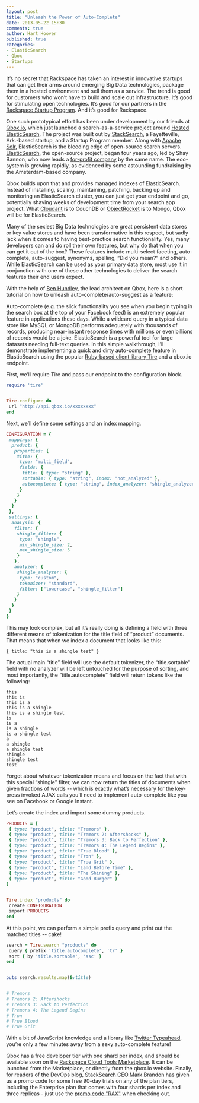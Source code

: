 ```yaml
---
layout: post
title: "Unleash the Power of Auto-Complete"
date: 2013-05-22 15:30
comments: true
author: Hart Hoover
published: true
categories: 
- ElasticSearch
- Qbox
- Startups
---
```

It’s no secret that Rackspace has taken an interest in innovative startups that can get their arms around emerging Big Data technologies, package them in a hosted environment and sell them as a service. The trend is good for customers who won’t have to build and scale out infrastructure. It’s good for stimulating open technologies. It’s good for our partners in the [Rackspace Startup Program][1]. And it’s good for Rackspace.

One such prototypical effort has been under development by our friends at [Qbox.io][2], which just launched a search-as-a-service project around [Hosted ElasticSearch][2]. The project was built out by [StackSearch][3], a Fayetteville, Ark.-based startup, and a Startup Program member. Along with [Apache Solr][4], ElasticSearch is the bleeding edge of open-source search servers. [ElasticSearch][5], the open-source project, began four years ago, led by Shay Bannon, who now leads a [for-profit company][6] by the same name. The eco-system is growing rapidly, as evidenced by some astounding fundraising by the Amsterdam-based company.<!-- more -->

Qbox builds upon that and provides managed indexes of ElasticSearch. Instead of installing, scaling, maintaining, patching, backing up and monitoring an ElasticSearch cluster, you can just get your endpoint and go, potentially shaving weeks of development time from your search app project. What [Cloudant][7] is to CouchDB or [ObjectRocket][8] is to Mongo, Qbox will be for ElasticSearch.

Many of the sexiest Big Data technologies are great persistent data stores or key value stores and have been transformative in this respect, but sadly lack when it comes to having best-practice search functionality. Yes, many developers can and do roll their own features, but why do that when you can get it out of the box? These features include multi-select faceting, auto-complete, auto-suggest, synonyms, spelling, “Did you mean?” and others.  While ElasticSearch can be used as your primary data store, most use it in conjunction with one of these other technologies to deliver the search features their end users expect.

With the help of [Ben Hundley][9], the lead architect on Qbox, here is a short tutorial on how to unleash auto-complete/auto-suggest as a feature:

Auto-complete (e.g. the slick functionality you see when you begin typing in the search box at the top of your Facebook feed) is an extremely popular feature in applications these days. While a wildcard query in a typical data store like MySQL or MongoDB performs adequately with thousands of records, producing near-instant response times with millions or even billions of records would be a joke. ElasticSearch is a powerful tool for large datasets needing full-text queries. In this simple walkthrough, I’ll demonstrate implementing a quick and dirty auto-complete feature in ElasticSearch using the popular [Ruby-based client library Tire][10] and a qbox.io endpoint.

First, we’ll require Tire and pass our endpoint to the configuration block.

```ruby
require 'tire'


Tire.configure do
 url "http://api.qbox.io/xxxxxxxx"
end
```

Next, we’ll define some settings and an index mapping.

```ruby
CONFIGURATION = {
 mappings: {
  product: {
   properties: {
    title: {
     type: "multi_field",
     fields: {
      title: { type: "string" },
      sortable: { type: "string", index: "not_analyzed" },
      autocomplete: { type: "string", index_analyzer: "shingle_analyzer" }
     }
    }
   }
  }
 },
 settings: {
  analysis: {
   filter: {
    shingle_filter: {
     type: "shingle",
     min_shingle_size: 2,
     max_shingle_size: 5
    }
   },
   analyzer: {
    shingle_analyzer: {
     type: "custom",
     tokenizer: "standard",
     filter: ["lowercase", "shingle_filter"]
    }
   }
  }
 }
}
```

This may look complex, but all it’s really doing is defining a field with three different means of tokenization for the title field of “product” documents. That means that when we index a document that looks like this:

```
{ title: "this is a shingle test" }
```

The actual main “title” field will use the default tokenizer, the “title.sortable” field with no analyzer will be left untouched for the purpose of sorting, and most importantly, the “title.autocomplete” field will return tokens like the following:

```
this
this is
this is a
this is a shingle
this is a shingle test
is
is a
is a shingle
is a shingle test
a
a shingle
a shingle test
shingle
shingle test
test
```

Forget about whatever tokenization means and focus on the fact that with this special “shingle” filter, we can now return the titles of documents when given fractions of words -- which is exactly what’s necessary for the key-press invoked AJAX calls you’ll need to implement auto-complete like you see on Facebook or Google Instant.

Let’s create the index and import some dummy products.

```ruby
PRODUCTS = [
 { type: "product", title: "Tremors" },
 { type: "product", title: "Tremors 2: Aftershocks" },
 { type: "product", title: "Tremors 3: Back to Perfection" },
 { type: "product", title: "Tremors 4: The Legend Begins" },
 { type: "product", title: "True Blood" },
 { type: "product", title: "Tron" },
 { type: "product", title: "True Grit" },
 { type: "product", title: "Land Before Time" },
 { type: "product", title: "The Shining" },
 { type: "product", title: "Good Burger" }
]


Tire.index "products" do
 create CONFIGURATION
 import PRODUCTS
end
```

At this point, we can perform a simple prefix query and print out the matched titles -- cake!

```ruby
search = Tire.search "products" do
 query { prefix 'title.autocomplete', 'tr' }
 sort { by 'title.sortable', 'asc' }
end


puts search.results.map(&:title)


# Tremors
# Tremors 2: Aftershocks
# Tremors 3: Back to Perfection
# Tremors 4: The Legend Begins
# Tron
# True Blood
# True Grit
```

With a bit of JavaScript knowledge and a library like [Twitter Typeahead][11], you’re only a few minutes away from a sexy auto-complete feature!

Qbox has a free developer tier with one shard per index, and should be available soon on the [Rackspace Cloud Tools Marketplace][12]. It can be launched from the Marketplace, or directly from the qbox.io website. Finally, for readers of the DevOps blog, [StackSearch CEO Mark Brandon][13] has given us a promo code for some free 90-day trials on any of the plan tiers, including the Enterprise plan that comes with four shards per index and three replicas - just use the [promo code "RAX"][14] when checking out. 

[1]: http://www.rackspacestartups.com/
[2]: http://qbox.io
[3]: http://stacksearch.com/
[4]: http://lucene.apache.org/solr/
[5]: http://elasticsearch.org
[6]: http://elasticsearch.com
[7]: http://www.rackspace.com/blog/were-investing-in-cloudant-for-nosql-dbaas/
[8]: http://www.rackspace.com/blog/newsarticles/objectrocket/
[9]: http://about.me/benhundley
[10]: https://github.com/karmi/tire
[11]: https://github.com/twitter/typeahead.js/
[12]: https://cloudtools.rackspace.com/home
[13]: http://about.me/markebrandon
[14]: https://qbox.io/signup?promotion_code=RAX
